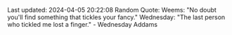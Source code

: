 Last updated: 2024-04-05 20:22:08
Random Quote: Weems: "No doubt you'll find something that tickles your fancy."
Wednesday: "The last person who tickled me lost a finger." - Wednesday Addams